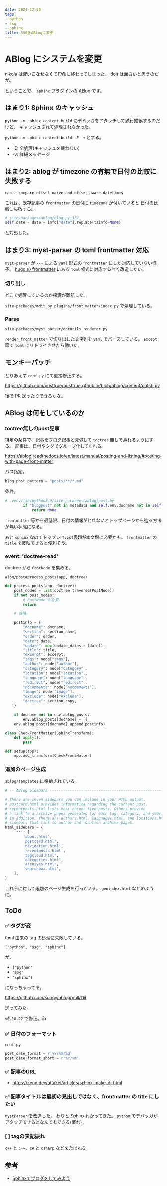 ```yaml
---
date: 2021-12-20
tags:
- python
- ssg
- sphinx
title: SSGをABlogに変更
---
```


# ABlog にシステムを変更

[nikola](https://getnikola.com/) は使いこなせなくて短命に終わってしまった。
[doit](https://pydoit.org/) は面白いと思うのだが。

ということで、 `sphinx` プラグインの [ABlog](https://ablog.readthedocs.io/en/latest/) です。

## はまり1: Sphinx のキャッシュ

`python -m sphinx content build` にデバッガをアタッチして試行錯誤するのだけど、
キャッシュされて処理されなかった。

`python -m sphinx content build -E -v` とする。

* -E: 全処理(キャッシュを使わない)
* -v: 詳細メッセージ

## はまり2: ablog が timezone の有無で日付の比較に失敗する

```
can't compare offset-naive and offset-aware datetimes
```

これは、既存記事の `frontmatter` の日付に `timezone` が付いていると
日付の比較に失敗する。

```python
# site-packages/ablog/blog.py:382
self.date = date = info["date"].replace(tzinfo=None)
```

と対処した。

## はまり3: myst-parser の toml frontmatter 対応

`myst-parser` が `---` による `yaml` 形式の `frontmatter` にしか対応していない様子。
[hugo の frontmatter](https://gohugo.io/content-management/front-matter/) にある `toml` 様式に対応するべく改造したい。

### 切り出し

どこで処理しているのか探索が難航した。

`site-packages/mdit_py_plugins/front_matter/index.py`
で処理している。

### Parse

`site-packages/myst_parser/docutils_renderer.py`

`render_front_matter` で切り出した文字列を `yaml` でパースしている。
`except` 節で `toml` にリトライさせたら動いた。

## モンキーパッチ

とりあえず `conf.py` にて直接修正する。

https://github.com/ousttrue/ousttrue.github.io/blob/ablog/content/patch.py

後で PR 送ったりできるかな。

## ABlog は何をしているのか

### toctree無しのpost記事

特定の条件で、記事をブログ記事と見做して `toctree` 無しで辿れるようにする。
記事は、日付やタグでグループ化してくれる。

https://ablog.readthedocs.io/en/latest/manual/posting-and-listing/#posting-with-page-front-matter

パス指定。

```python
blog_post_pattern = "posts/**/*.md"
```

条件。

```python
# .venv/lib/python3.9/site-packages/ablog/post.py
        if "blogpost" not in metadata and self.env.docname not in self.config.matched_blog_posts:
            return None
```

`frontmatter` 等から最低限、日付の情報がとれないとトップページから辿る方法が無い状態になる。

あと `sphinx` なのでトップレベルの表題が本文側に必要かも。
`frontmatter` の `title` を反映できると便利そう。

### event: 'doctree-read'

doctree から `PostNode` を集める。

`alog/post#process_posts(app, doctree)`

```python
def process_posts(app, doctree):
    post_nodes = list(doctree.traverse(PostNode))
    if not post_nodes:
        # PostNode が必要
        return

    # 省略

    postinfo = {
        "docname": docname,
        "section": section_name,
        "order": order,
        "date": date,
        "update": max(update_dates + [date]),
        "title": title,
        "excerpt": excerpt,
        "tags": node["tags"],
        "author": node["author"],
        "category": node["category"],
        "location": node["location"],
        "language": node["language"],
        "redirect": node["redirect"],
        "nocomments": node["nocomments"],
        "image": node["image"],
        "exclude": node["exclude"],
        "doctree": section_copy,
    }

    if docname not in env.ablog_posts:
        env.ablog_posts[docname] = []
    env.ablog_posts[docname].append(postinfo)
```

```python
class CheckFrontMatter(SphinxTransform):
    def apply():
        pass

def setup(app):
    app.add_transform(CheckFrontMatter)    
```

### 追加のページ生成

`ablog/templates` に格納されている。

```python
# -- ABlog Sidebars -------------------------------------------------------

# There are seven sidebars you can include in your HTML output.
# postcard.html provides information regarding the current post.
# recentposts.html lists most recent five posts. Others provide
# a link to a archive pages generated for each tag, category, and year.
# In addition, there are authors.html, languages.html, and locations.html
# sidebars that link to author and location archive pages.
html_sidebars = {
    '**': [
        'about.html',
        'postcard.html',
        'navigation.html',
        'recentposts.html',
        'tagcloud.html',
        'categories.html',
        'archives.html',
        'searchbox.html',
    ],
}
```

これらに対して追加のページ生成を行っている。
`genindex.html` などのように。

## ToDo

### ✅ タグが変

toml 由来の tag の処理に失敗している。

`["python", "ssg", "sphinx"]`

が、

* `["python"`
* `"ssg"`
* `"sphinx"]`

になっちゃってる。

https://github.com/sunpy/ablog/pull/119

送ってみた。

`v0.10.22` で修正。👍

### ✅ 日付のフォーマット

`conf.py`

```python
post_date_format = r'%Y/%m/%d'
post_date_format_short = r'%Y/%m'
```

### ✅ 記事のURL

* https://zenn.dev/attakei/articles/sphinx-make-dirhtml

### ✅ 記事タイトルは最初の見出しではなく、frontmatter の title にしたい

`MystParser` を改造した。
わりと Sphinx わかってきた。
`python` でデバッガがアタッチできるとなんでもできる(慣れ)。

### [ ] tagの表記振れ

`c++` と `C++`、`c#` と `csharp` などをたばねる。

## 参考

* [Sphinxでブログをしてみよう](https://water2litter.net/pisco/doc/ablog.html)

